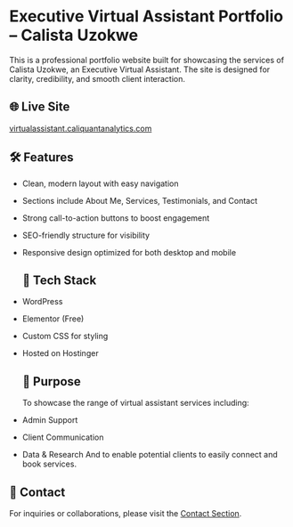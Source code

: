# Executive Virtual Assistant Portfolio – Calista Uzokwe
This is a professional portfolio website built for showcasing the services of Calista Uzokwe, an Executive Virtual Assistant. The site is designed for clarity, credibility, and smooth client interaction.

## 🌐 Live Site
[virtualassistant.caliquantanalytics.com](https://virtualassistant.caliquantanalytics.com)

## 🛠️ Features
- Clean, modern layout with easy navigation
- Sections include About Me, Services, Testimonials, and Contact
- Strong call-to-action buttons to boost engagement
- SEO-friendly structure for visibility
- Responsive design optimized for both desktop and mobile

  ## 🧰 Tech Stack
- WordPress
- Elementor (Free)
- Custom CSS for styling
- Hosted on Hostinger

  ## 🎯 Purpose
  To showcase the range of virtual assistant services including:
- Admin Support
- Client Communication
- Data & Research
And to enable potential clients to easily connect and book services.

## 📩 Contact
For inquiries or collaborations, please visit the [Contact Section](https://virtualassistant.caliquantanalytics.com#contact).
